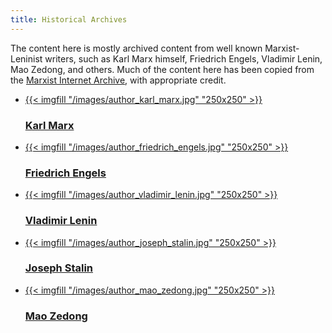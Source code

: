 ```yaml
---
title: Historical Archives
---
```


The content here is mostly archived content from well known Marxist-Leninist writers, such as Karl Marx himself, Friedrich Engels, Vladimir Lenin, Mao Zedong, and others. Much of the content here has been copied from the [Marxist Internet Archive](https://www.marxists.org/), with appropriate credit.

- <a href="/archives/marx/">
    {{< imgfill "/images/author_karl_marx.jpg" "250x250" >}}
    <h3>Karl Marx</h3>
  </a>
- <a href="/archives/engels/">
    {{< imgfill "/images/author_friedrich_engels.jpg" "250x250" >}}
    <h3>Friedrich Engels</h3>
  </a>
- <a href="/archives/lenin/">
    {{< imgfill "/images/author_vladimir_lenin.jpg" "250x250" >}}
    <h3>Vladimir Lenin</h3>
  </a>
- <a href="/archives/stalin/">
    {{< imgfill "/images/author_joseph_stalin.jpg" "250x250" >}}
    <h3>Joseph Stalin</h3>
  </a>
- <a href="/archives/mao/">
    {{< imgfill "/images/author_mao_zedong.jpg" "250x250" >}}
    <h3>Mao Zedong</h3>
  </a>
  